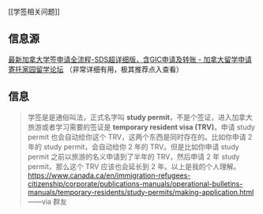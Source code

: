 [[学签相关问题]]

## 信息源
[最新加拿大学签申请全流程-SDS超详细版，含GIC申请及转账 - 加拿大留学申请 寄托家园留学论坛](https://bbs.gter.net/thread-2507913-1-1.html) （非常详细有用，极其推荐点入查看）

## 信息

> 学签是是通俗叫法，正式名字叫 **study permit**，不是个签证，进入加拿大旅游或者学习需要的签证是 **temporary resident visa (TRV)**。申请 study permit 也会自动给你这个 TRV，这两个东西是同时存在的。比如你申请 2 年的 study permit，会自动给你 2 年的 TRV。但是比如你申请 study permit 之前以旅游的名义申请到了半年的 TRV，然后申请 2 年 study permit，那么这个 TRV 应该也会延长到 2 年。以上是我的个人理解。
> https://www.canada.ca/en/immigration-refugees-citizenship/corporate/publications-manuals/operational-bulletins-manuals/temporary-residents/study-permits/making-application.html
> ——via 群友

